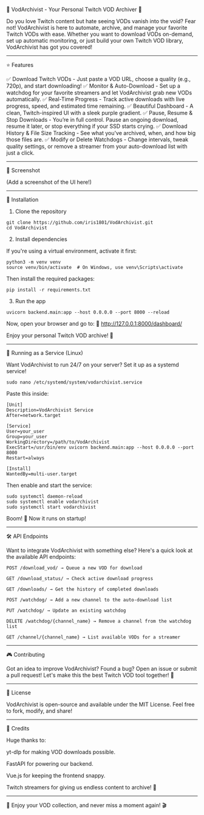 
🎥 VodArchivist - Your Personal Twitch VOD Archiver 🚀

Do you love Twitch content but hate seeing VODs vanish into the void? Fear not! VodArchivist is here to automate, archive, and manage your favorite Twitch VODs with ease. Whether you want to download VODs on-demand, set up automatic monitoring, or just build your own Twitch VOD library, VodArchivist has got you covered!


---

⭐ Features

✅ Download Twitch VODs - Just paste a VOD URL, choose a quality (e.g., 720p), and start downloading!
✅ Monitor & Auto-Download - Set up a watchdog for your favorite streamers and let VodArchivist grab new VODs automatically.
✅ Real-Time Progress - Track active downloads with live progress, speed, and estimated time remaining.
✅ Beautiful Dashboard - A clean, Twitch-inspired UI with a sleek purple gradient.
✅ Pause, Resume & Stop Downloads - You’re in full control. Pause an ongoing download, resume it later, or stop everything if your SSD starts crying.
✅ Download History & File Size Tracking - See what you've archived, when, and how big those files are.
✅ Modify or Delete Watchdogs - Change intervals, tweak quality settings, or remove a streamer from your auto-download list with just a click.


---

📸 Screenshot

 (Add a screenshot of the UI here!)


---

🚀 Installation

1. Clone the repository

```
git clone https://github.com/iris1801/VodArchivist.git
cd VodArchivist
```

2. Install dependencies

If you're using a virtual environment, activate it first:

```
python3 -m venv venv
source venv/bin/activate  # On Windows, use venv\Scripts\activate
```

Then install the required packages:

```
pip install -r requirements.txt
```

3. Run the app

```
uvicorn backend.main:app --host 0.0.0.0 --port 8000 --reload
```

Now, open your browser and go to:
📍 http://127.0.0.1:8000/dashboard/

Enjoy your personal Twitch VOD archive! 🎉


---

🔧 Running as a Service (Linux)

Want VodArchivist to run 24/7 on your server? Set it up as a systemd service!

```
sudo nano /etc/systemd/system/vodarchivist.service
```

Paste this inside:

```
[Unit]
Description=VodArchivist Service
After=network.target

[Service]
User=your_user
Group=your_user
WorkingDirectory=/path/to/VodArchivist
ExecStart=/usr/bin/env uvicorn backend.main:app --host 0.0.0.0 --port 8000
Restart=always

[Install]
WantedBy=multi-user.target
```

Then enable and start the service:

```
sudo systemctl daemon-reload
sudo systemctl enable vodarchivist
sudo systemctl start vodarchivist
```

Boom! 🎇 Now it runs on startup!


---

🛠 API Endpoints

Want to integrate VodArchivist with something else? Here's a quick look at the available API endpoints:

```
POST /download_vod/ → Queue a new VOD for download

GET /download_status/ → Check active download progress

GET /downloads/ → Get the history of completed downloads

POST /watchdog/ → Add a new channel to the auto-download list

PUT /watchdog/ → Update an existing watchdog

DELETE /watchdog/{channel_name} → Remove a channel from the watchdog list

GET /channel/{channel_name} → List available VODs for a streamer

```
---

🎮 Contributing

Got an idea to improve VodArchivist? Found a bug? Open an issue or submit a pull request! Let's make this the best Twitch VOD tool together! 🎉


---

📜 License

VodArchivist is open-source and available under the MIT License. Feel free to fork, modify, and share!


---

🤝 Credits

Huge thanks to:

yt-dlp for making VOD downloads possible.

FastAPI for powering our backend.

Vue.js for keeping the frontend snappy.

Twitch streamers for giving us endless content to archive! 🎥



---

🚀 Enjoy your VOD collection, and never miss a moment again! 🎬


